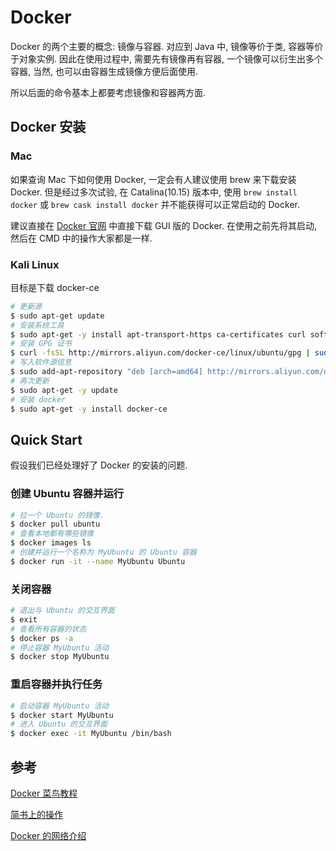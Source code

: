 # Docker

Docker 的两个主要的概念: 镜像与容器. 对应到 Java 中, 镜像等价于类, 容器等价于对象实例. 因此在使用过程中, 需要先有镜像再有容器, 一个镜像可以衍生出多个容器, 当然, 也可以由容器生成镜像方便后面使用. 

所以后面的命令基本上都要考虑镜像和容器两方面. 

## Docker 安装

### Mac
如果查询 Mac 下如何使用 Docker, 一定会有人建议使用 brew 来下载安装 Docker. 但是经过多次试验, 在 Catalina(10.15) 版本中, 使用 `brew install docker` 或 `brew cask install docker` 并不能获得可以正常启动的 Docker. 

建议直接在 [Docker 官网](www.docker.com) 中直接下载 GUI 版的 Docker. 在使用之前先将其启动, 然后在 CMD 中的操作大家都是一样. 

### Kali Linux

目标是下载 docker-ce

``` sh
# 更新源
$ sudo apt-get update
# 安装系统工具
$ sudo apt-get -y install apt-transport-https ca-certificates curl software-properties-common
# 安装 GPG 证书
$ curl -fsSL http://mirrors.aliyun.com/docker-ce/linux/ubuntu/gpg | sudo apt-key add -
# 写入软件源信息
$ sudo add-apt-repository "deb [arch=amd64] http://mirrors.aliyun.com/docker-ce/linux/ubuntu $(lsb_release -cs) stable"
# 再次更新
$ sudo apt-get -y update
# 安装 docker
$ sudo apt-get -y install docker-ce
```

## Quick Start
假设我们已经处理好了 Docker 的安装的问题. 

### 创建 Ubuntu 容器并运行
``` sh
# 拉一个 Ubuntu 的镜像. 
$ docker pull ubuntu
# 查看本地都有哪些镜像
$ docker images ls
# 创建并运行一个名称为 MyUbuntu 的 Ubuntu 容器
$ docker run -it --name MyUbuntu Ubuntu
```

### 关闭容器
``` sh
# 退出与 Ubuntu 的交互界面
$ exit
# 查看所有容器的状态
$ docker ps -a
# 停止容器 MyUbuntu 活动
$ docker stop MyUbuntu
```

### 重启容器并执行任务
``` sh
# 启动容器 MyUbuntu 活动
$ docker start MyUbuntu
# 进入 Ubuntu 的交互界面
$ docker exec -it MyUbuntu /bin/bash
```

<!-- ## 几个比较重要的命令的总结
- run 对镜像的操作, 从镜像创建(必要的时候 pull)容器, 并让容器 start 起来执行某项任务 
- exec 对容器的操作, 让一个 start 了的镜像执行某项任务.
- commit 可以看做是 run 的拟操作, 从一个容器生成一个镜像.
- build 使用 Docker File 创建容器. -->


## 参考
[Docker 菜鸟教程](https://www.runoob.com/docker/docker-tutorial.html)

[简书上的操作](https://www.jianshu.com/p/f43eb65c2d3b)

[Docker 的网络介绍](https://www.cnblogs.com/wade-luffy/p/6594843.html)
